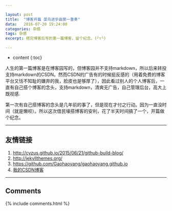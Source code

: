 ```yaml
---

layout: post
title:  "博客开篇 菜鸟进步曲第一重奏"
data:   2016-07-20 19:24:00
categories: 杂感
tags: 杂感
excerpt: 搭完博客后写的第一篇博客，留个纪念。(╯▽╰)

---
```


* content
{:toc}

人生的第一篇博客是在博客园写的，但博客园并不支持markdown，所以后来转投支持markdown的CSDN。然而CSDN的广告有的时候挺反感的（用着免费的博客平台又恬不知耻的嫌弃的我，脸皮也是够厚了），因此看过别人的个人博客后，一直有自己搭个博客的念头，支持markdown，清爽无广告，自己管理后台，高大上既视感.

第一次有自己搭博客的念头是几年前的事了，但是现在才付之行动。因为一直没时间（就是懒呗）。所以这次借民壕搭博客的安利，花了半天时间搞了一个，开篇做个纪念。




---

## 友情链接

1. <http://cyzus.github.io/2015/06/21/github-build-blog/>
2. <http://jekyllthemes.org/>
3. <https://github.com/Gaohaoyang/gaohaoyang.github.io>
4. [我的CSDN博客](http://blog.csdn.net/lijiang1991)

---

## Comments

{% include comments.html %}
